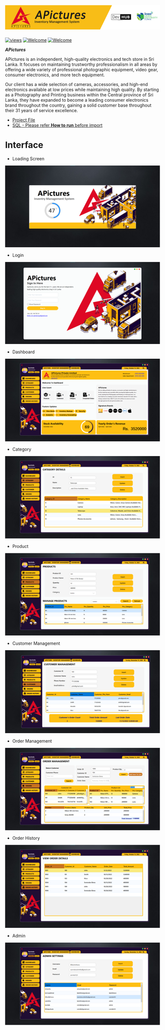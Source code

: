 # <img src="Project Content/APictures-cover.png"> 

<a href="#"><img alt="views" title="Github views" src="https://komarev.com/ghpvc/?username=lakshithaonline&style=flat" width="125"/></a>
[![Welcome](https://img.shields.io/badge/NSBM%20Green%20University-Welcome-brightgreen)](#) 
[![Welcome](https://img.shields.io/badge/Enterprise%20System-Final%20Project-orange)](#)

***APictures***

APictures is an independent, high-quality electronics and tech store in Sri Lanka. It focuses on maintaining trustworthy professionalism in all areas by offering a wide variety of professional photographic equipment, video gear, consumer electronics, and more tech equipment.

Our client has a wide selection of cameras, accessories, and high-end electronics available at low prices while maintaining high quality. By starting as a Photography and Printing business within the Central province of Sri Lanka, they have expanded to become a leading consumer electronics brand throughout the country, gaining a solid customer base throughout their 31 years of service excellence.

* <a href="https://drive.google.com/drive/folders/1PMDwb1widANBU6XGOvW16IBOMEugmNl-?usp=share_link">Project File</a>
* <a href="Database/Apictures_IM_DB.rar">SQL - Please refer <b>How to run</b> before import</a>

# Interface

* Loading Screen
<img src="Project Content/Screen Shots/Screenshot 2022-11-13 001404.png">

* Login
<img src="Project Content/Screen Shots/Screenshot 2022-11-12 225844.png">

* Dashboard 
<img src="Project Content/Screen Shots/Screenshot 2022-11-13 001543.png">

* Category 
<img src="Project Content/Screen Shots/Screenshot 2022-11-13 001812.png">

* Product
<img src="Project Content/Screen Shots/Screenshot 2022-11-13 001911.png">

* Customer Management 
<img src="Project Content/Screen Shots/Screenshot 2022-11-13 003017.png">

* Order Management 
<img src="Project Content/Screen Shots/Screenshot 2022-11-13 002226.png">

* Order History 
<img src="Project Content/Screen Shots/Screenshot 2022-11-13 002552.png">

* Admin 
<img src="Project Content/Screen Shots/Screenshot 2022-11-13 002653.png">





